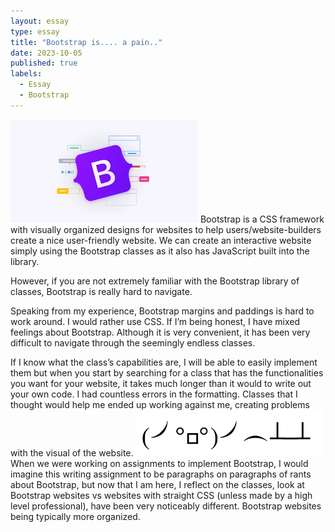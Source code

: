 ```yaml
---
layout: essay
type: essay
title: "Bootstrap is.... a pain.."
date: 2023-10-05
published: true
labels:
  - Essay
  - Bootstrap
---
```


<img width="300px" class="rounded float-start pe-4" src="/img/essay/bootstrap.jpeg">
Bootstrap is a CSS framework with visually organized designs for websites to help users/website-builders create a nice user-friendly website. We can create an interactive website simply using the Bootstrap classes as it also has JavaScript built into the library.

However, if you are not extremely familiar with the Bootstrap library of classes, Bootstrap is really hard to navigate.

Speaking from my experience, Bootstrap margins and paddings is hard to work around. I would rather use CSS. If I’m being honest, I have mixed feelings about Bootstrap. Although it is very convenient, it has been very difficult to navigate through the seemingly endless classes.

If I know what the class’s capabilities are, I will be able to easily implement them but when you start by searching for a class that has the functionalities you want for your website, it takes much longer than it would to write out your own code. 
I had countless errors in the formatting. Classes that I thought would help me ended up working against me, creating problems with the visual of the website.
<img width="300px" class="rounded float-start pe-4" src="/img/essay/tableflip.png">
When we were working on assignments to implement Bootstrap, I would imagine this writing assignment to be paragraphs on paragraphs of rants about Bootstrap, but now that I am here, I reflect on the classes, look at Bootstrap websites vs websites with straight CSS (unless made by a high level professional), have been very noticeably different. Bootstrap websites being typically more organized.